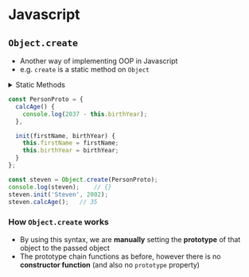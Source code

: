 # **Javascript**

## **`Object.create`**

* Another way of implementing OOP in Javascript
* e.g. `create` is a static method on `Object`


<details>

<summary>Static Methods</summary>

* Method defined on a class, not instance of class - **Static Method**
* For Javascript, a **method defined** on the **constructor** behaves like a static method
* These are **NOT** available on **instances**, only on **prototypes**

```javascript
// assuming User constructor (function) exists
User.hey = function () {
  console.log('Hey there 👋🏼');    // Hey there 👋🏼
  console.log(this);    // class User {
                        // constructor(fullName, birthYear) {
                        //   this.fullName = fullName;
                        //   this.birthYear = birthYear;
                        // }

                        // // This will be defined on the User's prototype
                        // calcAge() {
                        //   console.log(2037 - t…
};
User.hey();
```

* When using **ES6 syntax**

```javascript
class User {
  // rest of code
  static hey() {
    console.log('Hey there 👋🏼');    // Hey there 👋🏼
    console.log(this);    // class User {
                          // constructor(fullName, birthYear) {
                          //   this.fullName = fullName;
                          //   this.birthYear = birthYear;
                          // }

                          // // This will be defined on the User's prototype
                          // calcAge() {
                          //   console.log(2037 - t…
  }
}
User.hey();
```
</details>

```javascript
const PersonProto = {
  calcAge() {
    console.log(2037 - this.birthYear);
  },

  init(firstName, birthYear) {
    this.firstName = firstName;
    this.birthYear = birthYear;
  }
};

const steven = Object.create(PersonProto);
console.log(steven);    // {}
steven.init('Steven', 2002);
steven.calcAge();   // 35
```

### **How `Object.create` works**

* By using this syntax, we are **manually** setting the **prototype** of that object to the passed object
* The prototype chain functions as before, however there is no **constructor function** (and also no `prototype` property)
